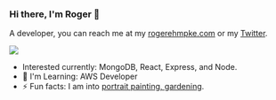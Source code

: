 ### Hi there, I'm Roger 👋
<p>
    A developer, you can reach me at my <a href="https://www.rogerehmpke.com">rogerehmpke.com</a> or my <a href="https://twitter.com/rehmpke">Twitter</a>.
</p>
<p>
    <a href="http://twitter.com/rehmpke">
        <img src="https://img.shields.io/twitter/follow/rehmpke?label=Twitter&logo=twitter&style=for-the-badge" />
    </a>
</p>
<ul>
    <li>Interested currently: MongoDB, React, Express, and Node.</li>
    <li>🌱 I'm Learning: AWS Developer</li>
    <li>⚡ Fun facts: I am into <a href="https://www.oilstrokes.com">portrait painting, gardening</a>.
</ul>
<!--
**rehmpke/rehmpke** is a ✨ _special_ ✨ repository because its `README.md` (this file) appears on your GitHub profile.
### Hi there 👋
Here are some ideas to get you started:

- 🔭 I’m currently working on ...
- 🌱 I’m currently learning ...
- 👯 I’m looking to collaborate on ...
- 🤔 I’m looking for help with ...
- 💬 Ask me about ...
- 📫 How to reach me: ...
- 😄 Pronouns: ...
- ⚡ Fun fact: ...
-->
